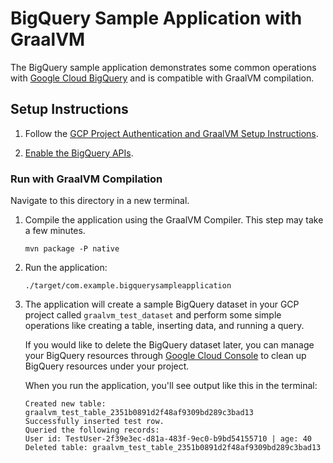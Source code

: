 # BigQuery Sample Application with GraalVM

The BigQuery sample application demonstrates some common operations with [Google Cloud BigQuery](https://cloud.google.com/bigquery) and is compatible with GraalVM compilation.

## Setup Instructions

1. Follow the [GCP Project Authentication and GraalVM Setup Instructions](../../README.md).

2. [Enable the BigQuery APIs](https://console.cloud.google.com/apis/api/bigquery.googleapis.com).

### Run with GraalVM Compilation

Navigate to this directory in a new terminal.

1. Compile the application using the GraalVM Compiler. This step may take a few minutes.

    ```
    mvn package -P native
    ```
    
2. Run the application:

    ```
    ./target/com.example.bigquerysampleapplication
    ```

3. The application will create a sample BigQuery dataset in your GCP project called `graalvm_test_dataset` and perform some simple operations like creating a table, inserting data, and running a query.

    If you would like to delete the BigQuery dataset later, you can manage your BigQuery resources through [Google Cloud Console](https://console.cloud.google.com/bigquery) to clean up BigQuery resources under your project.

    When you run the application, you'll see output like this in the terminal:
    
    ```
    Created new table: graalvm_test_table_2351b0891d2f48af9309bd289c3bad13
    Successfully inserted test row.
    Queried the following records: 
    User id: TestUser-2f39e3ec-d81a-483f-9ec0-b9bd54155710 | age: 40
    Deleted table: graalvm_test_table_2351b0891d2f48af9309bd289c3bad13
   ```
